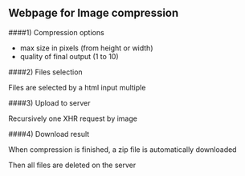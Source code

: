 Webpage for Image compression
---
####1) Compression options
- max size in pixels (from height or width)
- quality of final output (1 to 10)


####2) Files selection

Files are selected by a html input multiple

####3) Upload to server

Recursively one XHR request by image

####4) Download result

When compression is finished, a zip file is automatically downloaded

Then all files are deleted on the server
